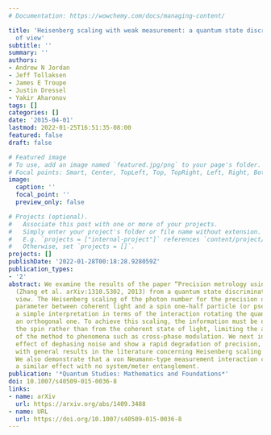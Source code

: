 ```yaml
---
# Documentation: https://wowchemy.com/docs/managing-content/

title: 'Heisenberg scaling with weak measurement: a quantum state discrimination point
  of view'
subtitle: ''
summary: ''
authors:
- Andrew N Jordan
- Jeff Tollaksen
- James E Troupe
- Justin Dressel
- Yakir Aharonov
tags: []
categories: []
date: '2015-04-01'
lastmod: 2022-01-25T16:51:35-08:00
featured: false
draft: false

# Featured image
# To use, add an image named `featured.jpg/png` to your page's folder.
# Focal points: Smart, Center, TopLeft, Top, TopRight, Left, Right, BottomLeft, Bottom, BottomRight.
image:
  caption: ''
  focal_point: ''
  preview_only: false

# Projects (optional).
#   Associate this post with one or more of your projects.
#   Simply enter your project's folder or file name without extension.
#   E.g. `projects = ["internal-project"]` references `content/project/deep-learning/index.md`.
#   Otherwise, set `projects = []`.
projects: []
publishDate: '2022-01-28T00:18:28.928059Z'
publication_types:
- '2'
abstract: We examine the results of the paper “Precision metrology using weak measurements”
  (Zhang et al. arXiv:1310.5302, 2013) from a quantum state discrimination point of
  view. The Heisenberg scaling of the photon number for the precision of the interaction
  parameter between coherent light and a spin one-half particle (or pseudo-spin) has
  a simple interpretation in terms of the interaction rotating the quantum state to
  an orthogonal one. To achieve this scaling, the information must be extracted from
  the spin rather than from the coherent state of light, limiting the applications
  of the method to phenomena such as cross-phase modulation. We next investigate the
  effect of dephasing noise and show a rapid degradation of precision, in agreement
  with general results in the literature concerning Heisenberg scaling metrology.
  We also demonstrate that a von Neumann-type measurement interaction can display
  a similar effect with no system/meter entanglement.
publication: '*Quantum Studies: Mathematics and Foundations*'
doi: 10.1007/s40509-015-0036-8
links:
- name: arXiv
  url: https://arxiv.org/abs/1409.3488
- name: URL
  url: https://doi.org/10.1007/s40509-015-0036-8
---
```

